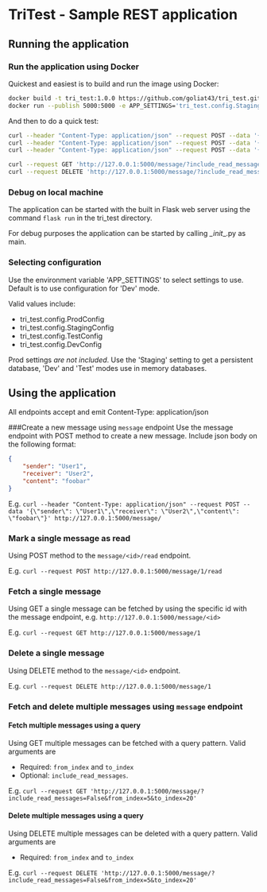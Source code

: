# TriTest - Sample REST application

## Running the application

### Run the application using Docker
Quickest and easiest is to build and run the image using Docker:

```bash
docker build -t tri_test:1.0.0 https://github.com/goliat43/tri_test.git#master
docker run --publish 5000:5000 -e APP_SETTINGS='tri_test.config.StagingConfig' --name tri_test tri_test:1.0.0
```

And then to do a quick test:
```bash
curl --header "Content-Type: application/json" --request POST --data '{\"sender\": \"User1\",\"receiver\": \"User2\",\"content\": \"foobar\"}' http://127.0.0.1:5000/message/
curl --header "Content-Type: application/json" --request POST --data '{\"sender\": \"User1\",\"receiver\": \"User3\",\"content\": \"foobar2\"}' http://127.0.0.1:5000/message/
curl --header "Content-Type: application/json" --request POST --data '{\"sender\": \"User1\",\"receiver\": \"User3\",\"content\": \"foobar3\"}' http://127.0.0.1:5000/message/

curl --request GET 'http://127.0.0.1:5000/message/?include_read_messages=False&from_index=1&to_index=3'
curl --request DELETE 'http://127.0.0.1:5000/message/?include_read_messages=False&from_index=1&to_index=2'

```

### Debug on local machine
The application can be started with the built in Flask web server using the command `flask run` in the tri_test directory.

For debug purposes the application can be started by calling _\_init__.py as main.
### Selecting configuration
Use the environment variable 'APP_SETTINGS' to select settings to use. Default is to use configuration for 'Dev' mode.


Valid values include:
* tri_test.config.ProdConfig
* tri_test.config.StagingConfig
* tri_test.config.TestConfig
* tri_test.config.DevConfig

Prod settings _are not included_.
Use the 'Staging' setting to get a persistent database, 'Dev' and 'Test' modes
use in memory databases. 

## Using the application
All endpoints accept and emit Content-Type: application/json

###Create a new message using `message` endpoint
Use the message endpoint with POST method to create a new message.
Include json body on the following format:
```json
{
    "sender": "User1",
    "receiver": "User2",
    "content": "foobar"
}
```
E.g. `curl --header "Content-Type: application/json" --request POST --data '{\"sender\": \"User1\",\"receiver\": \"User2\",\"content\": \"foobar\"}' http://127.0.0.1:5000/message/`

### Mark a single message as read
Using POST method to the `message/<id>/read` endpoint.

E.g. `curl --request POST http://127.0.0.1:5000/message/1/read`

### Fetch a single message
Using GET a single message can be fetched by using the specific id with the message endpoint, e.g.
`http://127.0.0.1:5000/message/<id>`

E.g. `curl --request GET http://127.0.0.1:5000/message/1`

### Delete a single message
Using DELETE method to the `message/<id>` endpoint.

E.g. `curl --request DELETE http://127.0.0.1:5000/message/1`


### Fetch and delete multiple messages using `message` endpoint

#### Fetch multiple messages using a query
Using GET multiple messages can be fetched with a query pattern. Valid arguments are 
* Required: `from_index` and `to_index`
* Optional: `include_read_messages`.

E.g. `curl --request GET 'http://127.0.0.1:5000/message/?include_read_messages=False&from_index=5&to_index=20'`

#### Delete multiple messages using a query
Using DELETE multiple messages can be deleted with a query pattern. Valid arguments are 
* Required: `from_index` and `to_index`

E.g. `curl --request DELETE 'http://127.0.0.1:5000/message/?include_read_messages=False&from_index=5&to_index=20'`

